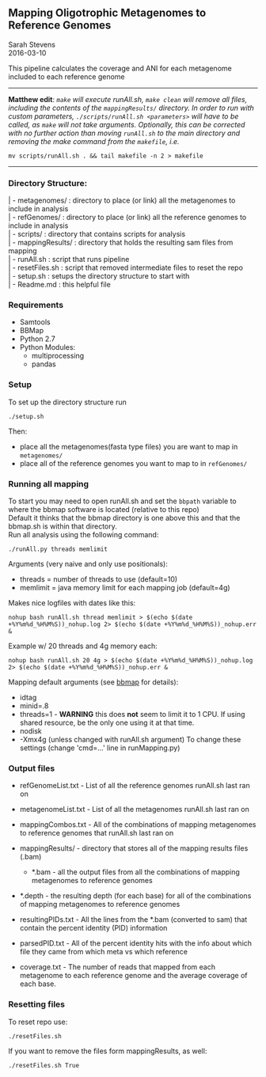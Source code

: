 ## Mapping Oligotrophic Metagenomes to Reference Genomes
Sarah Stevens  
2016-03-10  

This pipeline calculates the coverage and ANI for each metagenome included to each reference genome  
___________________________________________________________________________
**Matthew edit**: *`make` will execute runAll.sh, `make clean` will remove all files, including the contents of the `mappingResults/` directory. In order to run with custom parameters, `./scripts/runAll.sh <parameters>` will have to be called, as `make` will not take arguments. Optionally, this can be corrected with no further action than moving `runAll.sh` to the main directory and removing the make command from the `makefile`, i.e.* 
```
mv scripts/runAll.sh . && tail makefile -n 2 > makefile
``` 
___________________________________________________________________________

### Directory Structure:
| - metagenomes/ : directory to place (or link) all the metagenomes to include in analysis  
| - refGenomes/ : directory to place (or link) all the reference genomes to include in analysis  
| - scripts/ : directory that contains scripts for analysis  
| - mappingResults/ : directory that holds the resulting sam files from mapping  
| - runAll.sh : script that runs pipeline  
| - resetFiles.sh : script that removed intermediate files to reset the repo  
| - setup.sh : setups the directory structure to start with  
| - Readme.md : this helpful file

### Requirements
- Samtools
- BBMap
- Python 2.7
- Python Modules:
	- multiprocessing
	- pandas

### Setup
To set up the directory structure run
```
./setup.sh
```
Then:
 - place all the metagenomes(fasta type files) you are want to map in `metagenomes/`
 - place all of the reference genomes you want to map to in `refGenomes/`

### Running all mapping
To start you may need to open runAll.sh and set the `bbpath` variable to where the bbmap software is located (relative to this repo)  
Default it thinks that the bbmap directory is one above this and that the bbmap.sh is within that directory.  
Run all analysis using the following command:  
```
./runAll.py threads memlimit
```
Arguments (very naive and only use positionals):
 - threads = number of threads to use (default=10)
 - memlimit = java memory limit for each mapping job (default=4g)  

Makes nice logfiles with dates like this:  
```
nohup bash runAll.sh thread memlimit > $(echo $(date +%Y%m%d_%H%M%S))_nohup.log 2> $(echo $(date +%Y%m%d_%H%M%S))_nohup.err &
```
Example w/ 20 threads and 4g memory each:
```
nohup bash runAll.sh 20 4g > $(echo $(date +%Y%m%d_%H%M%S))_nohup.log 2> $(echo $(date +%Y%m%d_%H%M%S))_nohup.err &
```
Mapping default arguments (see [bbmap](https://wiki.gacrc.uga.edu/wiki/BBMap) for details):
 - idtag
 - minid=.8
 - threads=1 - **WARNING** this does **not** seem to limit it to 1 CPU.  If using shared resource, be the only one using it at that time.
 - nodisk
 - -Xmx4g (unless changed with runAll.sh argument)
To change these settings (change 'cmd=...' line in runMapping.py)

### Output files
- refGenomeList.txt - List of all the reference genomes runAll.sh last ran on  
- metagenomeList.txt - List of all the metagenomes runAll.sh last ran on  
- mappingCombos.txt - All of the combinations of mapping metagenomes to reference genomes that runAll.sh last ran on  
- mappingResults/ - directory that stores all of the mapping results files (.bam)  
	- \*.bam - all the output files from all the combinations of mapping metagenomes to reference genomes  

 - \*.depth - the resulting depth (for each base) for all of the  combinations of mapping metagenomes to reference genomes  

- resultingPIDs.txt - All the lines from the \*.bam (converted to sam) that contain the percent identity (PID) information  
- parsedPID.txt - All of the percent identity hits with the info about which file they came from which meta vs which reference
- coverage.txt - The number of reads that mapped from each metagenome to each reference genome and the average coverage of each base.


### Resetting files
To reset repo use:
```
./resetFiles.sh
```
If you want to remove the files form mappingResults, as well:
```
./resetFiles.sh True
```
